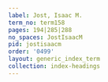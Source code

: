 ```yaml
---
label: Jost, Isaac M.
term_no: term158
pages: 194|285|288
no_spaces: JostIsaacM
pid: jostisaacm
order: '0499'
layout: generic_index_term
collection: index-headings
---
```

